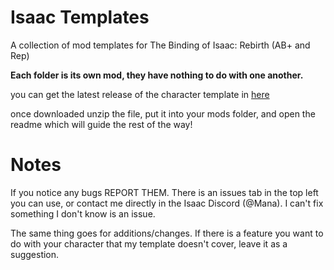 # Isaac Templates
A collection of mod templates for The Binding of Isaac: Rebirth (AB+ and Rep)

**Each folder is its own mod, they have nothing to do with one another.**

you can get the latest release of the character template in [here](https://github.com/manaphoenix/IsaacTemplates/releases)

once downloaded unzip the file, put it into your mods folder, and open the readme which will guide the rest of the way!

# Notes
If you notice any bugs REPORT THEM. There is an issues tab in the top left you can use, or contact me directly in the Isaac Discord (@Mana). I can't fix something I don't know is an issue.

The same thing goes for additions/changes. If there is a feature you want to do with your character that my template doesn't cover, leave it as a suggestion.

